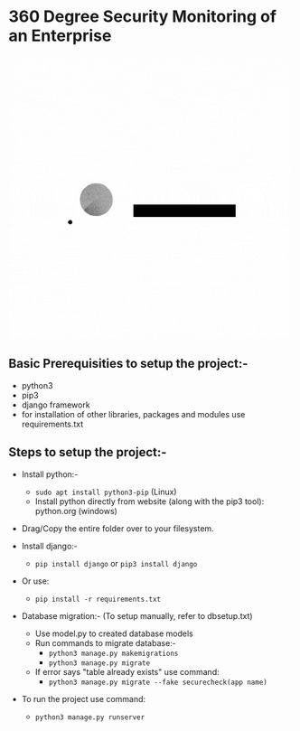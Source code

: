 # 360 Degree Security Monitoring of an Enterprise

<p align="center">
  <img width="500" src="https://github.com/Starscorpio/360SecMon/blob/main/gifs/360SecMon%20(1).gif" alt="Material Bread logo">
</p>







## Basic Prerequisities to setup the project:-
* python3
* pip3
* django framework
* for installation of other libraries, packages and modules use requirements.txt

## Steps to setup the project:-
* Install python:-
	* `sudo apt install python3-pip` (Linux)
	* Install python directly from website (along with the pip3 tool): python.org (windows)

* Drag/Copy the entire folder over to your filesystem.

* Install django:-
	* `pip install django` or `pip3 install django`

* Or use:
	* `pip install -r requirements.txt`

* Database migration:- (To setup manually, refer to dbsetup.txt)
	* Use model.py to created database models
	* Run commands to migrate database:-
		* `python3 manage.py makemigrations`
		* `python3 manage.py migrate`
	* If error says "table already exists" use command:
		* `python3 manage.py migrate --fake securecheck(app name)`

* To run the project use command:
	* `python3 manage.py runserver`
